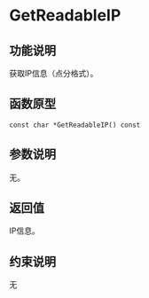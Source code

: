 # GetReadableIP<a name="ZH-CN_TOPIC_0000001994627156"></a>

## 功能说明<a name="zh-cn_topic_0000001956458589_section1341mcpsimp"></a>

获取IP信息（点分格式）。

## 函数原型<a name="zh-cn_topic_0000001956458589_section1338mcpsimp"></a>

```
const char *GetReadableIP() const
```

## 参数说明<a name="zh-cn_topic_0000001956458589_section1344mcpsimp"></a>

无。

## 返回值<a name="zh-cn_topic_0000001956458589_section1347mcpsimp"></a>

IP信息。

## 约束说明<a name="zh-cn_topic_0000001956458589_section1350mcpsimp"></a>

无

